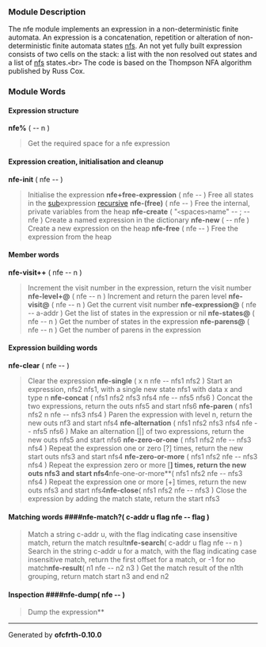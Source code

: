 ### Module Description ###
The nfe module implements an expression in a non-deterministic finite
automata. An expression is a concatenation, repetition or alteration of
non-deterministic finite automata states [nfs](nfs.md). An not yet fully built
expression consists of two cells on the stack: a list with the non resolved
out states and a list of [nfs](nfs.md) states.`<`br`>`
The code is based on the Thompson NFA algorithm published by Russ Cox.

### Module Words ###
#### Expression structure ####
**nfe%** ( -- n )
> Get the required space for a nfe expression
#### Expression creation, initialisation and cleanup ####
**nfe-init** ( nfe -- )
> Initialise the expression
**nfe+free-expression** ( nfe -- )
> Free all states in the [sub](sub.md)expression [recursive](recursive.md)
**nfe-(free)** ( nfe -- )
> Free the internal, private variables from the heap
**nfe-create** ( "`<`spaces`>`name" -- ; -- nfe )
> Create a named expression in the dictionary
**nfe-new** ( -- nfe )
> Create a new expression on the heap
**nfe-free** ( nfe -- )
> Free the expression from the heap
#### Member words ####
**nfe-visit++** ( nfe -- n )
> Increment the visit number in the expression, return the visit number
**nfe-level+@** ( nfe -- n )
> Increment and return the paren level
**nfe-visit@** ( nfe -- n )
> Get the current visit number
**nfe-expression@** ( nfe -- a-addr )
> Get the list of states in the expression or nil
**nfe-states@** ( nfe -- n )
> Get the number of states in the expression
**nfe-parens@** ( nfe -- n )
> Get the number of parens in the expression
#### Expression building words ####
**nfe-clear** ( nfe -- )
> Clear the expression
**nfe-single** ( x n nfe -- nfs1 nfs2 )
> Start an expression, nfs2 nfs1, with a single new state nfs1 with data x and type n
**nfe-concat** ( nfs1 nfs2 nfs3 nfs4 nfe -- nfs5 nfs6 )
> Concat the two expressions, return the outs nfs5 and start nfs6
**nfe-paren** ( nfs1 nfs2 n nfe -- nfs3 nfs4 )
> Paren the expression with level n, return the new outs nf3 and start nfs4
**nfe-alternation** ( nfs1 nfs2 nfs3 nfs4 nfe -- nfs5 nfs6 )
> Make an alternation [|] of two expressions, return the new outs nfs5 and start nfs6
**nfe-zero-or-one** ( nfs1 nfs2 nfe -- nfs3 nfs4 )
> Repeat the expression one or zero [?] times, return the new start outs nfs3 and start nfs4
**nfe-zero-or-more** ( nfs1 nfs2 nfe -- nfs3 nfs4 )
> Repeat the expression zero or more [**] times, return the new outs nfs3 and start nfs4**nfe-one-or-more**( nfs1 nfs2 nfe -- nfs3 nfs4 )
> Repeat the expression one or more [+] times, return the new outs nfs3 and start nfs4**nfe-close**( nfs1 nfs2 nfe -- nfs3 )
> Close the expression by adding the match state, return the start nfs3
#### Matching words ####**nfe-match?**( c-addr u flag nfe -- flag )
> Match a string c-addr u, with the flag indicating case insensitive match, return the match result**nfe-search**( c-addr u flag nfe -- n )
> Search in the string c-addr u for a match, with the flag indicating case insensitive match, return the first offset for a match, or -1 for no match**nfe-result**( n1 nfe -- n2 n3 )
> Get the match result of the n1th grouping, return match start n3 and end n2
#### Inspection ####**nfe-dump**( nfe -- )
> Dump the expression**


---

Generated by **ofcfrth-0.10.0**